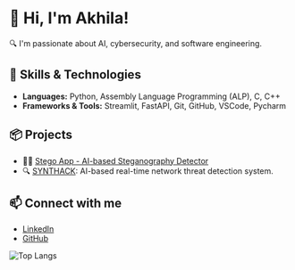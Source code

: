 # 👋 Hi, I'm Akhila!

🔍 I'm passionate about AI, cybersecurity, and software engineering.

## 🚀 Skills & Technologies
- **Languages:** Python, Assembly Language Programming (ALP), C, C++
- **Frameworks & Tools:** Streamlit, FastAPI, Git, GitHub, VSCode, Pycharm

## 📦 Projects
- 🕵️‍♀️ [Stego App - AI-based Steganography Detector](https://github.com/Akhila33327/stego-app)
- 🔍 [SYNTHACK](https://github.com/Akhila33327/SYNTHACK): AI-based real-time network threat detection system.


## 📫 Connect with me
- [LinkedIn](https://www.linkedin.com/in/yourprofile)
- [GitHub](https://github.com/Akhila33327)

![Top Langs](https://github-readme-stats.vercel.app/api/top-langs/?username=Akhila33327&layout=compact)
